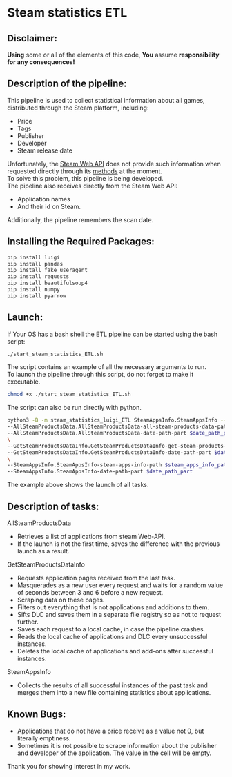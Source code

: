 # Steam statistics ETL

## Disclaimer:
**Using** some or all of the elements of this code, **You** assume **responsibility for any consequences!**<br/>

## Description of the pipeline:
This pipeline is used to collect statistical information about all games, <br/>
distributed through the Steam platform, including:
* Price
* Tags
* Publisher
* Developer
* Steam release date<br/>

Unfortunately, the [Steam Web API](https://developer.valvesoftware.com/wiki/Steam_Web_API) does not provide such information when requested directly through its [methods](https://wiki.teamfortress.com/wiki/WebAPI) at the moment.<br/>
To solve this problem, this pipeline is being developed.<br/>
The pipeline also receives directly from the Steam Web API:
* Application names
* And their id on Steam.

Additionally, the pipeline remembers the scan date.
## Installing the Required Packages:
```bash
pip install luigi
pip install pandas
pip install fake_useragent
pip install requests
pip install beautifulsoup4
pip install numpy
pip install pyarrow
```
## Launch:
If Your OS has a bash shell the ETL pipeline can be started using the bash script:
```bash
./start_steam_statistics_ETL.sh
```
The script contains an example of all the necessary arguments to run.<br/>
To launch the pipeline through this script, do not forget to make it executable.
```bash
chmod +x ./start_steam_statistics_ETL.sh
```
The script can also be run directly with python.
```bash
python3 -B -m steam_statistics_luigi_ETL SteamAppsInfo.SteamAppsInfo --local-scheduler \
--AllSteamProductsData.AllSteamProductsData-all-steam-products-data-path $all_steam_products_data_path \
--AllSteamProductsData.AllSteamProductsData-date-path-part $date_path_part \
\
--GetSteamProductsDataInfo.GetSteamProductsDataInfo-get-steam-products-data-info-path $get_steam_products_data_info_path \
--GetSteamProductsDataInfo.GetSteamProductsDataInfo-date-path-part $date_path_part \
\
--SteamAppsInfo.SteamAppsInfo-steam-apps-info-path $steam_apps_info_path \
--SteamAppsInfo.SteamAppsInfo-date-path-part $date_path_part
```
The example above shows the launch of all tasks.

## Description of tasks:
AllSteamProductsData
* Retrieves a list of applications from steam Web-API.
* If the launch is not the first time, saves the difference with the previous launch as a result.

GetSteamProductsDataInfo
* Requests application pages received from the last task.
* Masquerades as a new user every request and waits for a random value of seconds between 3 and 6 before a new request.
* Scraping data on these pages.
* Filters out everything that is not applications and additions to them.
* Sifts DLC and saves them in a separate file registry so as not to request further.
* Saves each request to a local cache, in case the pipeline crashes.
* Reads the local cache of applications and DLC every unsuccessful instances.
* Deletes the local cache of applications and add-ons after successful instances.

SteamAppsInfo
* Collects the results of all successful instances of the past task and merges them into a new file containing statistics about applications.

## Known Bugs:
* Applications that do not have a price receive as a value not 0, but literally emptiness.
* Sometimes it is not possible to scrape information about the publisher and developer of the application.
The value in the cell will be empty.

Thank you for showing interest in my work.